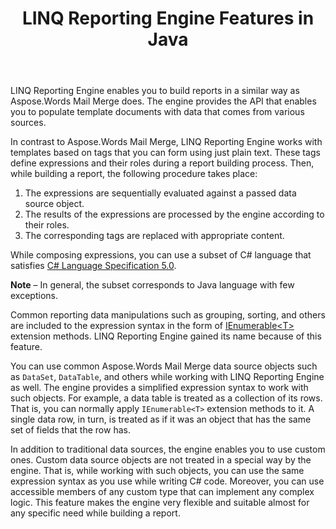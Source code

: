 ﻿---
title: LINQ Reporting Engine Features in Java
second_title: Aspose.Words for Java
articleTitle: LINQ Reporting Engine Features
linktitle: LINQ Reporting Engine Features
description: "Learn the powerful LINQ Reporting Engine features to build a report in Java."
type: docs
weight: 20
url: /java/linq-reporting-engine-features/
---

LINQ Reporting Engine enables you to build reports in a similar way as Aspose.Words Mail Merge does. The engine provides the API that enables you to populate template documents with data that comes from various sources.

In contrast to Aspose.Words Mail Merge, LINQ Reporting Engine works with templates based on tags that you can form using just plain text. These tags define expressions and their roles during a report building process. Then, while building a report, the following procedure takes place:

1. The expressions are sequentially evaluated against a passed data source object.
1. The results of the expressions are processed by the engine according to their roles.
1. The corresponding tags are replaced with appropriate content.

While composing expressions, you can use a subset of C# language that satisfies [C# Language Specification 5.0](https://www.microsoft.com/en-us/download/details.aspx?id=7029).

**Note** – In general, the subset corresponds to Java language with few exceptions.

Common reporting data manipulations such as grouping, sorting, and others are included to the expression syntax in the form of [IEnumerable&lt;T&gt;](https://docs.microsoft.com/en-us/dotnet/api/system.collections.generic.ienumerable-1?view=net-6.0) extension methods. LINQ Reporting Engine gained its name because of this feature.

You can use common Aspose.Words Mail Merge data source objects such as `DataSet`, `DataTable`, and others while working with LINQ Reporting Engine as well. The engine provides a simplified expression syntax to work with such objects. For example, a data table is treated as a collection of its rows. That is, you can normally apply `IEnumerable<T>` extension methods to it. A single data row, in turn, is treated as if it was an object that has the same set of fields that the row has.

In addition to traditional data sources, the engine enables you to use custom ones. Custom data source objects are not treated in a special way by the engine. That is, while working with such objects, you can use the same expression syntax as you use while writing C# code. Moreover, you can use accessible members of any custom type that can implement any complex logic. This feature makes the engine very flexible and suitable almost for any specific need while building a report.

